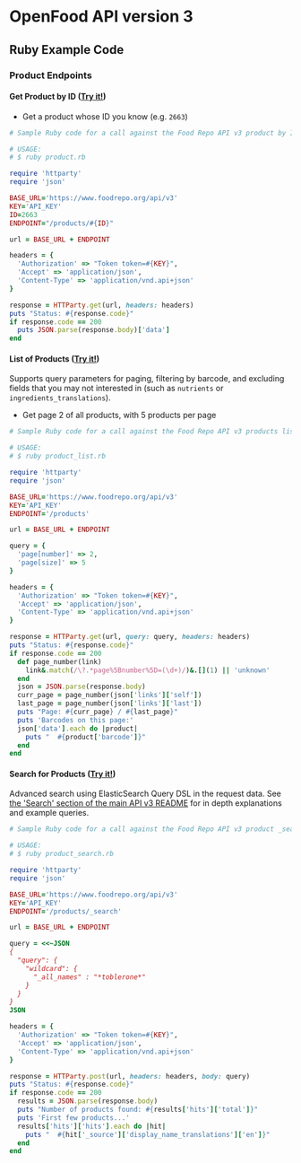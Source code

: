 # OpenFood API version 3

## Ruby Example Code

### Product Endpoints

#### Get Product by ID ([Try it!](https://www.foodrepo.org/api-docs/swaggers/v3#!/default/findProductById))

* Get a product whose ID you know (e.g. `2663`)
```ruby
# Sample Ruby code for a call against the Food Repo API v3 product by ID

# USAGE:
# $ ruby product.rb

require 'httparty'
require 'json'

BASE_URL='https://www.foodrepo.org/api/v3'
KEY='API_KEY'
ID=2663
ENDPOINT="/products/#{ID}"

url = BASE_URL + ENDPOINT

headers = {
  'Authorization' => "Token token=#{KEY}",
  'Accept' => 'application/json',
  'Content-Type' => 'application/vnd.api+json'
}

response = HTTParty.get(url, headers: headers)
puts "Status: #{response.code}"
if response.code == 200
  puts JSON.parse(response.body)['data']
end
```

#### List of Products ([Try it!](https://www.foodrepo.org/api-docs/swaggers/v3#!/default/listProducts))

Supports query parameters for paging, filtering by barcode, and excluding fields that you may not interested in (such as `nutrients` or `ingredients_translations`).

* Get page 2 of all products, with 5 products per page
```ruby
# Sample Ruby code for a call against the Food Repo API v3 products listing, with paging

# USAGE:
# $ ruby product_list.rb

require 'httparty'
require 'json'

BASE_URL='https://www.foodrepo.org/api/v3'
KEY='API_KEY'
ENDPOINT='/products'

url = BASE_URL + ENDPOINT

query = {
  'page[number]' => 2,
  'page[size]' => 5
}

headers = {
  'Authorization' => "Token token=#{KEY}",
  'Accept' => 'application/json',
  'Content-Type' => 'application/vnd.api+json'
}

response = HTTParty.get(url, query: query, headers: headers)
puts "Status: #{response.code}"
if response.code == 200
  def page_number(link)
    link&.match(/\?.*page%5Bnumber%5D=(\d+)/)&.[](1) || 'unknown'
  end
  json = JSON.parse(response.body)
  curr_page = page_number(json['links']['self'])
  last_page = page_number(json['links']['last'])
  puts "Page: #{curr_page} / #{last_page}"
  puts 'Barcodes on this page:'
  json['data'].each do |product|
    puts "  #{product['barcode']}"
  end
end

```

#### Search for Products ([Try it!](https://www.foodrepo.org/api-docs/swaggers/v3#!/default/searchProducts))

Advanced search using ElasticSearch Query DSL in the request data. See [the 'Search' section of the main API v3 README](/v3/README.md#search) for in depth explanations and example queries.

```ruby
# Sample Ruby code for a call against the Food Repo API v3 product _search

# USAGE:
# $ ruby product_search.rb

require 'httparty'
require 'json'

BASE_URL='https://www.foodrepo.org/api/v3'
KEY='API_KEY'
ENDPOINT='/products/_search'

url = BASE_URL + ENDPOINT

query = <<~JSON
{
  "query": {
    "wildcard": {
      "_all_names" : "*toblerone*"
    }
  }
}
JSON

headers = {
  'Authorization' => "Token token=#{KEY}",
  'Accept' => 'application/json',
  'Content-Type' => 'application/vnd.api+json'
}

response = HTTParty.post(url, headers: headers, body: query)
puts "Status: #{response.code}"
if response.code == 200
  results = JSON.parse(response.body)
  puts "Number of products found: #{results['hits']['total']}"
  puts 'First few products...'
  results['hits']['hits'].each do |hit|
    puts "  #{hit['_source']['display_name_translations']['en']}"
  end
end
```
